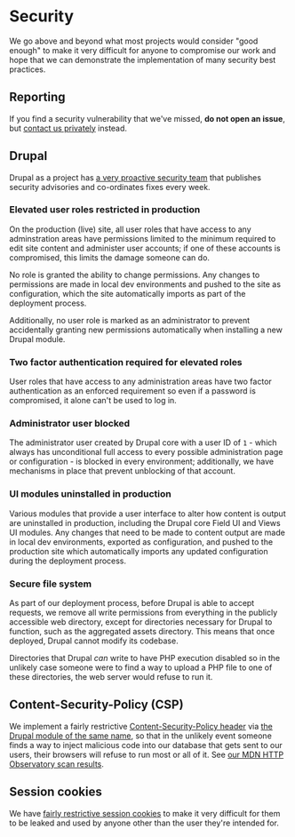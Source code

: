 # Security

We go above and beyond what most projects would consider "good enough" to make
it very difficult for anyone to compromise our work and hope that we can
demonstrate the implementation of many security best practices.

## Reporting

If you find a security vulnerability that we've missed, **do not open an
issue**, but [contact us privately](https://omnipedia.app/contact) instead.

## Drupal

Drupal as a project has [a very proactive security
team](https://www.drupal.org/features/security) that publishes security
advisories and co-ordinates fixes every week.

### Elevated user roles restricted in production

On the production (live) site, all user roles that have access to any
adminstration areas have permissions limited to the minimum required to edit
site content and administer user accounts; if one of these accounts is
compromised, this limits the damage someone can do.

No role is granted the ability to change permissions. Any changes to permissions
are made in local dev environments and pushed to the site as configuration,
which the site automatically imports as part of the deployment process.

Additionally, no user role is marked as an administrator to prevent accidentally
granting new permissions automatically when installing a new Drupal module.

### Two factor authentication required for elevated roles

User roles that have access to any administration areas have two factor
authentication as an enforced requirement so even if a password is compromised,
it alone can't be used to log in.

### Administrator user blocked

The administrator user created by Drupal core with a user ID of `1` - which
always has unconditional full access to every possible administration page or
configuration - is blocked in every environment; additionally, we have
mechanisms in place that prevent unblocking of that account.

### UI modules uninstalled in production

Various modules that provide a user interface to alter how content is output are
uninstalled in production, including the Drupal core Field UI and Views UI
modules. Any changes that need to be made to content output are made in local
dev environments, exported as configuration, and pushed to the production site
which automatically imports any updated configuration during the deployment
process.

### Secure file system

As part of our deployment process, before Drupal is able to accept requests, we
remove all write permissions from everything in the publicly accessible web
directory, except for directories necessary for Drupal to function, such as the
aggregated assets directory. This means that once deployed, Drupal cannot
modify its codebase.

Directories that Drupal *can* write to have PHP execution disabled so in the
unlikely case someone were to find a way to upload a PHP file to one of these
directories, the web server would refuse to run it.

## Content-Security-Policy (CSP)

We implement a fairly restrictive [Content-Security-Policy
header](https://developer.mozilla.org/docs/Web/HTTP/CSP) via [the Drupal module
of the same name](https://www.drupal.org/project/csp), so that in the unlikely
event someone finds a way to inject malicious code into our database that gets
sent to our users, their browsers will refuse to run most or all of it. See [our
MDN HTTP Observatory scan
results](https://developer.mozilla.org/en-US/observatory/analyze?host=omnipedia.app).

## Session cookies

We have [fairly restrictive session
cookies](https://scotthelme.co.uk/tough-cookies/) to make it very difficult for
them to be leaked and used by anyone other than the user they're intended for.
